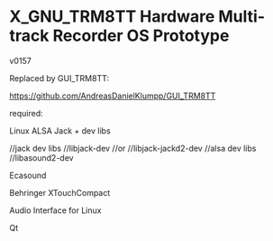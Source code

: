 # X_GNU_TRM8TT Hardware Multi-track Recorder OS Prototype

v0157 

Replaced by GUI_TRM8TT:

https://github.com/AndreasDanielKlumpp/GUI_TRM8TT

required:

Linux 
ALSA
Jack + dev libs

//jack dev libs
//libjack-dev
//or
//libjack-jackd2-dev
//alsa dev libs
//libasound2-dev

Ecasound 

Behringer XTouchCompact


Audio Interface for Linux


Qt







